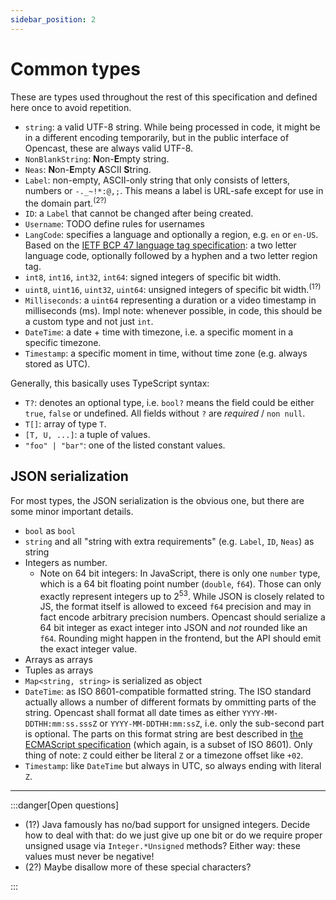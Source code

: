 ```yaml
---
sidebar_position: 2
---
```


# Common types

These are types used throughout the rest of this specification and defined here once to avoid repetition.

- `string`: a valid UTF-8 string. While being processed in code, it might be in a different encoding temporarily, but in the public interface of Opencast, these are always valid UTF-8.
- `NonBlankString`: **N**on-**E**mpty string.
- `Neas`: **N**on-**E**mpty **A**SCII **S**tring.
- `Label`: non-empty, ASCII-only string that only consists of letters, numbers or `-._~!*:@,;`. This means a label is URL-safe except for use in the domain part.<sup>(2?)</sup>
- `ID`: a `Label` that cannot be changed after being created.
- `Username`: TODO define rules for usernames
- `LangCode`: specifies a language and optionally a region, e.g. `en` or `en-US`. Based on the [IETF BCP 47 language tag specification](https://www.rfc-editor.org/info/rfc5646): a two letter language code, optionally followed by a hyphen and a two letter region tag.
- `int8`, `int16`, `int32`, `int64`: signed integers of specific bit width.
- `uint8`, `uint16`, `uint32`, `uint64`: unsigned integers of specific bit width.<sup>(1?)</sup>
- `Milliseconds`: a `uint64` representing a duration or a video timestamp in milliseconds (ms). Impl note: whenever possible, in code, this should be a custom type and not just `int`.
- `DateTime`: a date + time with timezone, i.e. a specific moment in a specific timezone.
- `Timestamp`: a specific moment in time, without time zone (e.g. always stored as UTC).

Generally, this basically uses TypeScript syntax:

- `T?`: denotes an optional type, i.e. `bool?` means the field could be either `true`, `false` or undefined. All fields without `?` are _required_ / `non null`.
- `T[]`: array of type `T`.
- `[T, U, ...]`: a tuple of values.
- `"foo" | "bar"`: one of the listed constant values.

## JSON serialization

For most types, the JSON serialization is the obvious one, but there are some minor important details.
- `bool` as `bool`
- `string` and all "string with extra requirements" (e.g. `Label`, `ID`, `Neas`) as string
- Integers as number.
  - Note on 64 bit integers: In JavaScript, there is only one `number` type, which is a 64 bit floating point number (`double`, `f64`).
  Those can only exactly represent integers up to 2<sup>53</sup>.
  While JSON is closely related to JS, the format itself is allowed to exceed `f64` precision and may in fact encode arbitrary precision numbers.
  Opencast should serialize a 64 bit integer as exact integer into JSON and *not* rounded like an `f64`.
  Rounding might happen in the frontend, but the API should emit the exact integer value.
- Arrays as arrays
- Tuples as arrays
- `Map<string, string>` is serialized as object
- `DateTime`: as ISO 8601-compatible formatted string. The ISO standard actually allows a number of different formats by ommitting parts of the string. Opencast shall format all date times as either `YYYY-MM-DDTHH:mm:ss.sssZ` or `YYYY-MM-DDTHH:mm:ssZ`, i.e. only the sub-second part is optional. The parts on this format string are best described in [the ECMAScript specification](https://tc39.es/ecma262/multipage/numbers-and-dates.html#sec-date-time-string-format) (which again, is a subset of ISO 8601). Only thing of note: `Z` could either be literal `Z` or a timezone offset like `+02`.
- `Timestamp`: like `DateTime` but always in UTC, so always ending with literal `Z`.

---

:::danger[Open questions]

- (1?) Java famously has no/bad support for unsigned integers. Decide how to deal with that: do we just give up one bit or do we require proper unsigned usage via `Integer.*Unsigned` methods? Either way: these values must never be negative!
- (2?) Maybe disallow more of these special characters?

:::
